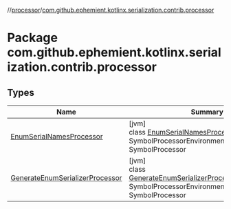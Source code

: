 //[processor](../../index.md)/[com.github.ephemient.kotlinx.serialization.contrib.processor](index.md)

# Package com.github.ephemient.kotlinx.serialization.contrib.processor

## Types

| Name | Summary |
|---|---|
| [EnumSerialNamesProcessor](-enum-serial-names-processor/index.md) | [jvm]<br>class [EnumSerialNamesProcessor](-enum-serial-names-processor/index.md)(environment: SymbolProcessorEnvironment) : SymbolProcessor |
| [GenerateEnumSerializerProcessor](-generate-enum-serializer-processor/index.md) | [jvm]<br>class [GenerateEnumSerializerProcessor](-generate-enum-serializer-processor/index.md)(environment: SymbolProcessorEnvironment) : SymbolProcessor |
